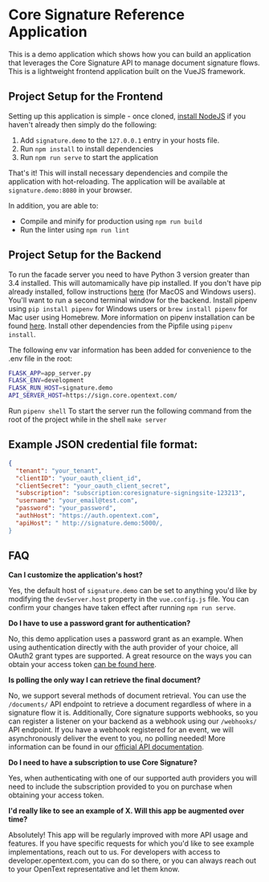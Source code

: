 # Core Signature Reference Application
This is a demo application which shows how you can build an application that leverages the Core Signature API to manage document signature flows. This is a lightweight frontend application built on the VueJS framework.

## Project Setup for the Frontend
Setting up this application is simple - once cloned, [install NodeJS](https://nodejs.org/en/download/package-manager/) if you haven't already then simply do the following:

1. Add `signature.demo` to the `127.0.0.1` entry in your hosts file.
2. Run `npm install` to install dependencies
3. Run `npm run serve` to start the application

That's it! This will install necessary dependencies and compile the application with hot-reloading. The application will be available at `signature.demo:8080` in your browser.

In addition, you are able to:
* Compile and minify for production using `npm run build`
* Run the linter using `npm run lint`

## Project Setup for the Backend
To run the facade server you need to have Python 3 version greater than 3.4 installed. This will automamically have pip installed. If you don't have pip already installed, follow instructions [here](https://pip.pypa.io/en/stable/installation/) (for MacOS and Windows users).
You'll want to run a second terminal window for the backend.
Install pipenv using `pip install pipenv` for Windows users or `brew install pipenv` for Mac user using Homebrew. More information on pipenv installation can be found [here](https://pypi.org/project/pipenv/).
Install other dependencies from the Pipfile using `pipenv install`.

The following env var information has been added for convenience to the .env file in the root:
```bash
FLASK_APP=app_server.py
FLASK_ENV=development
FLASK_RUN_HOST=signature.demo
API_SERVER_HOST=https://sign.core.opentext.com/
```

Run `pipenv shell`
To start the server run the following command from the root of the project while in the shell `make server`

## Example JSON credential file format:
```json
{
  "tenant": "your_tenant",
  "clientID": "your_oauth_client_id",
  "clientSecret": "your_oauth_client_secret",
  "subscription": "subscription:coresignature-signingsite-123213",
  "username": "your_email@test.com",
  "password": "your_password",
  "authHost": "https://auth.opentext.com",
  "apiHost": " http://signature.demo:5000/,
}
```

## FAQ

**Can I customize the application's host?**

Yes, the default host of `signature.demo` can be set to anything you'd like by modifying the `devServer.host` property in the `vue.config.js` file. You can confirm your changes have taken effect after running `npm run serve`.

**Do I have to use a password grant for authentication?**

No, this demo application uses a password grant as an example. When using authentication directly with the auth provider of your choice, all OAuth2 grant types are supported. A great resource on the ways you can obtain your access token [can be found here](https://developer.opentext.com/resources/documentation/Manage%20and%20Secure/0c60d99343c11b3025ce4f05adca3e59/page/6).

**Is polling the only way I can retrieve the final document?**

No, we support several methods of document retrieval. You can use the `/documents/` API endpoint to retrieve a document regardless of where in a signature flow it is. Additionally, Core signature supports webhooks, so you can register a listener on your backend as a webhook using our `/webhooks/` API endpoint. If you have a webhook registered for an event, we will asynchronously deliver the event to you, no polling needed! More information can be found in our [official API documentation](https://sign.core.opentext.com/api/v1/docs/).

**Do I need to have a subscription to use Core Signature?**

Yes, when authenticating with one of our supported auth providers you will need to include the subscription provided to you on purchase when obtaining your access token.

**I'd really like to see an example of X. Will this app be augmented over time?**

Absolutely! This app will be regularly improved with more API usage and features. If you have specific requests for which you'd like to see example implementations, reach out to us. For developers with access to developer.opentext.com, you can do so there, or you can always reach out to your OpenText representative and let them know.
